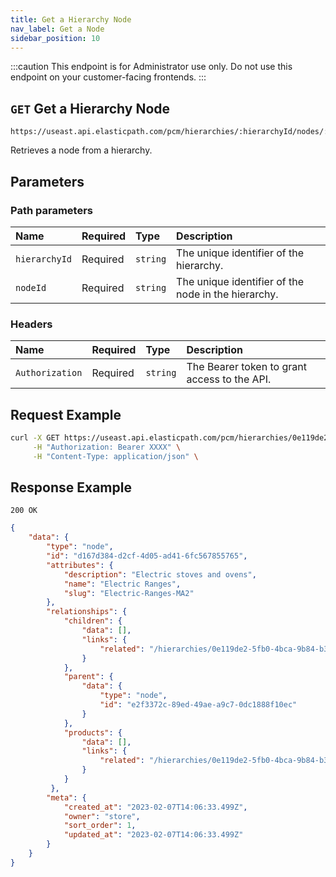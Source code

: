 ```yaml
---
title: Get a Hierarchy Node
nav_label: Get a Node
sidebar_position: 10
---
```


:::caution
This endpoint is for Administrator use only. Do not use this endpoint on your customer-facing frontends.
:::

## `GET` Get a Hierarchy Node

```http
https://useast.api.elasticpath.com/pcm/hierarchies/:hierarchyId/nodes/:nodeId
```

Retrieves a node from a hierarchy.

## Parameters

### Path parameters

| Name | Required | Type | Description |
| :--- | :--- | :--- | :--- |
| `hierarchyId` | Required | `string` | The unique identifier of the hierarchy. |
| `nodeId` | Required | `string` | The unique identifier of the node in the hierarchy. |

### Headers

| Name | Required | Type | Description |
| :--- | :--- | :--- | :--- |
| `Authorization` | Required | `string` | The Bearer token to grant access to the API. |

## Request Example

```bash
curl -X GET https://useast.api.elasticpath.com/pcm/hierarchies/0e119de2-5fb0-4bca-9b84-b3fc6c903007/nodes/d167d384-d2cf-4d05-ad41-6fc567855765 \
     -H "Authorization: Bearer XXXX" \
     -H "Content-Type: application/json" \
```

## Response Example

`200 OK`

```json
{
    "data": {
        "type": "node",
        "id": "d167d384-d2cf-4d05-ad41-6fc567855765",
        "attributes": {
            "description": "Electric stoves and ovens",
            "name": "Electric Ranges",
            "slug": "Electric-Ranges-MA2"
        },
        "relationships": {
            "children": {
                "data": [],
                "links": {
                    "related": "/hierarchies/0e119de2-5fb0-4bca-9b84-b3fc6c903007/nodes/d167d384-d2cf-4d05-ad41-6fc567855765/children"
                }
            },
            "parent": {
                "data": {
                    "type": "node",
                    "id": "e2f3372c-89ed-49ae-a9c7-0dc1888f10ec"
                }
            },
            "products": {
                "data": [],
                "links": {
                    "related": "/hierarchies/0e119de2-5fb0-4bca-9b84-b3fc6c903007/nodes/d167d384-d2cf-4d05-ad41-6fc567855765/products"
                }
            }
         },
        "meta": {
            "created_at": "2023-02-07T14:06:33.499Z",
            "owner": "store",
            "sort_order": 1,
            "updated_at": "2023-02-07T14:06:33.499Z"
        }
    }
}
```
